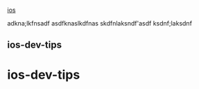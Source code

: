 [ios](#ios-dev-tips)







adkna;lkfnsadf
asdfknaslkdfnas
skdfnlaksndf'asdf
ksdnf;laksdnf











## ios-dev-tips



# ios-dev-tips
